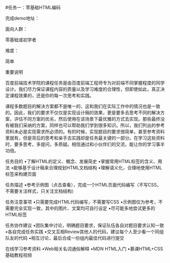 #任务一：零基础HTML编码

完成demo地址：


面向人群：

零基础或初学者

难度：

简单

重要说明

百度前端技术学院的课程任务是由百度前端工程师专为对前端不同掌握程度的同学设计。我们尽力保证课程内容的质量以及学习难度的合理性，但即使如此，真正决定课程效果的，还是你的每一次思考和实践。

课程多数题目的解决方案都不是唯一的，这和我们在实际工作中的情况也是一致的。因此，我们的要求不仅仅是实现设计稿的效果，更是要多去思考不同的解决方案，评估不同方案的优劣，然后使用在该场景下最优雅的方式去实现。那些最终没有被我们采纳的方案，同样也可以帮助我们学到很多知识。所以，我们列出的参考资料未必是实现需求所必须的。有的时候，实现题目的要求很简单，甚至参考资料里就有，但是背后的思考和亲手去实践却是任务最关键的一部分。在学习这些资料时，要多思考，多提问，多质疑。相信通过和小伙伴们的交流，能让你的学习事半功倍。

任务目的
•了解HTML的定义、概念、发展简史
•掌握常用HTML标签的含义、用法
•能够基于设计稿来合理规划HTML文档结构
•理解语义化，合理地使用HTML标签来构建页面

任务描述
•参考示例图（点击查看），完成一个HTML页面代码编写（不写CSS，不需要关注样式，只关注文档结构）

任务注意事项
•只需要完成HTML代码编写，不需要写CSS
•示例图仅为参考，不需要完全实现一致，其中的图片、文案均可自行设定
•尽可能多地尝试更多的HTML标签

任务协作建议
•团队集中讨论，明确题目要求，保证队伍各自对题目要求认知一致
•各自完成任务实践
•交叉互相Review其他人的代码，建议每个人至少看一个同组队友的代码
•相互讨论，最后合成一份组内最佳代码进行提交

在线学习参考资料
•Web相关名词通俗解释
•MDN HTML入门
•慕课HTML+CSS基础教程视频
